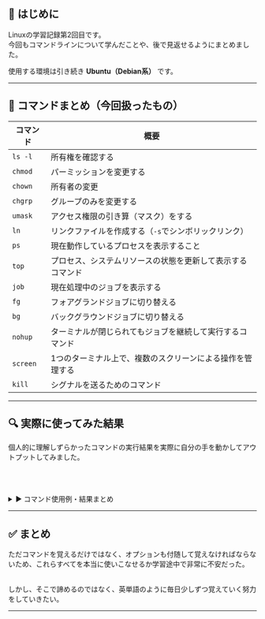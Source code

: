 ## 🔰 はじめに

Linuxの学習記録第2回目です。  
今回もコマンドラインについて学んだことや、後で見返せるようにまとめました。

使用する環境は引き続き **Ubuntu（Debian系）** です。  

---



## 📘 コマンドまとめ（今回扱ったもの）

| コマンド | 概要 |
|----------|------|
| `ls -l` | 所有権を確認する |
| `chmod` | パーミッションを変更する |
| `chown` | 所有者の変更 |
| `chgrp` | グループのみを変更する |
| `umask` | アクセス権限の引き算（マスク）をする |
| `ln` | リンクファイルを作成する（`-s`でシンボリックリンク） |
| `ps` | 現在動作しているプロセスを表示すること |
| `top` | プロセス、システムリソースの状態を更新して表示するコマンド |
| `job` | 現在処理中のジョブを表示する |
| `fg` | フォアグランドジョブに切り替える |
| `bg` | バックグラウンドジョブに切り替える |
| `nohup` | ターミナルが閉じられてもジョブを継続して実行するコマンド |
| `screen` | 1つのターミナル上で、複数のスクリーンによる操作を管理する |
| `kill` | 	シグナルを送るためのコマンド |


---

## 🔍 実際に使ってみた結果

個人的に理解しずらかったコマンドの実行結果を実際に自分の手を動かしてアウトプットしてみました。<br></br><br></br>


<details>
<summary>▶️ コマンド使用例・結果まとめ</summary>


---


`chmod`コマンド実行結果：<br></br><br></br>


このコマンドを扱うにあたり、 **オクタルモード** （権限を8進数で表したもの）か **シンボルモード** （パーミッションを記号であらわしたもの）のどちらか一方でパーミッションを変更できます。今回はシンボルモードで変更したので、ご了承ください<br></br>


| コマンド | 概要 |
|----------|------|
| `u` | 所有者 |
| `g` | 所有ユーザー |
| `o` | その他のユーザー |
| `a` | すべての対処 |
| `+` | 追加 |
| `-` | 削除 |
| `=` | 設定 |
| `r` | 読み取り |
| `w` | 書き込み |
| `x` | 実行 |
| `s` | SUID/SGID |
| `t` | スティッキービット |

test2.txt にて、所有者と所有ユーザーの書き込み権限を削除してみました。赤線部と青線部を比較すると、確かに所有者の「w」が消えていることが分かります。



![chmodこまんど.png](https://qiita-image-store.s3.ap-northeast-1.amazonaws.com/0/4127874/12a301a7-52e4-49d5-a3fc-9f754faf8a66.png)








 
⚠ `chmod`コマンドでパーミッションを変更できるのは、ルートユーザー、もしくは、所有者のみになります。また、-Rオプションをつけることで、フォルダ内のファイル、サブディレクトリも併せてパーミッションを変更できます。


---

`chown`コマンド実行結果：<br></br><br></br>

まずはユーザーを追加するために、 `sudo useradd testuser` とコマンドを入力して、"testuser"を追加しました。<br></br>
`sudo`コマンドは、通常ユーザーではできない「システムの更新」を、一時的に管理者（root）として実行するものです。<br></br>

1枚目では `sudo chown testuser test1` コマンドを実行した結果、test1 ディレクトリの所有者がubuntuからtestuserに代わっていることが分かります。

2枚目では、-Rオプションをつけて、 test ディレクトリ内の所有者も testuserに変更しました。

![tetuser1.png](https://qiita-image-store.s3.ap-northeast-1.amazonaws.com/0/4127874/c71c5bb5-08ef-436d-b8d5-7a542539def4.png)



![testuser2.png](https://qiita-image-store.s3.ap-northeast-1.amazonaws.com/0/4127874/f6dce980-3872-44fc-bfa7-d3e6992eac9d.png)



⚠このコマンドも `chmod` コマンドと同様に、ルートユーザー、所有者のみ実行できます。



---

`chgrp`コマンド実行結果：<br></br><br></br>

先ほどと同じで順で、 "testgroup" という新しいグループを作成しました。<br></br>


1枚目では test1 ディレクトリの所有者を testgroup に変えてみました。赤線と青線を見比べてみると確かに確認できますね。<br></br>


2枚目では、オプションに -Rをつけて、ディレクトリ内のファイル、サブディレクトリもあわせて、パーミッションを変更してみました。



![tesstgrp.png](https://qiita-image-store.s3.ap-northeast-1.amazonaws.com/0/4127874/6aeca7c2-ed05-40b5-992a-9ff2ea8cbf13.png)



![testgrp.png](https://qiita-image-store.s3.ap-northeast-1.amazonaws.com/0/4127874/b604d635-f8c1-47d1-90ce-37d0756fae49.png)


---

`umask`コマンドの概要：<br></br><br></br>

このコマンドは実行する形式ではなく、概要をまとめる形にします。以下の流れは、マスク値を設定するものです。<br></br><br></br>


【ファイル、ディレクトリ作成の流れ】

【1】新規ファイル作成（ユーザが操作）

　　　↓


【2】デフォルトパーミッションが適用される

　ファイル： 666　→　rw-rw-rw-　（※実行権なし）
　フォルダ： 777　→　rwxrwxrwx　（※実行権あり）

　　　↓

【3】umask（例：0022）を適用する

　666 - 022 = 644　→　rw-r--r--
　777 - 022 = 755　→　rwxr-xr-x

　　　↓

【4】最終的なパーミッションが決まる<br></br><br></br>

つまり一言でまとめると、新しく作るファイルやディレクトリのパーミッションに、 **不要な権限が付かないよう自動で制限** する仕組みということです。<br></br>

---

`ln`コマンド実行結果：<br></br><br></br>

コマンド説明欄では、「リンクファイルを作成する」と書きましたが、そもそもLinuxにおけるリンクファイルとはなんなのでしょうか。<br></br>

リンクとは、 **ファイルを指し示す“別名”や“案内板”** のようなものです。...私だったら説明されてもピンと来ません。なので、より理解を深めるために、まずは「iノード」という概念を知っておく必要があります。<br></br>

iノードは、 **ファイルの本体情報（データの位置や属性）を管理している領域 **です。例えば...<br></br>

- ファイルの中身（データの場所）
- 作成日時、更新日時
- 所有者
- パーミッション<br></br>

などです。iノードの概念が分かったら、次はリンクとiノードの関係性についてです。<br></br>

リンクを用いれば、iノードに対して複数の名前（パス）からアクセスできるようになります。すなわち、「このデータを、他の名前でも使いたい」というときに用いられます。これをレポートを例に挙げると次のようになります。<br></br>

【１】 `echo "レポート本文" > レポート.txt` コマンドを実行。<br></br>


→ レポート.txt というテキストファイルに "レポート本文" という文字列が保存された。

   
   
   
   ↓


【２】この時、Linux内では、<br></br>
「レポート.txt」 → iノード123 → 実際のデータ」という流れになっている。


　　　↓


【３】ここで別のテキストファイルの backup.txt で同じ中身を見たいなら、

`ln レポート.txt backup.txt`  コマンドを実行して、ハードリンクを作成。（ハードリンクは後々解説）


　　↓


【４】ハードリンクを作成したため、Linux内部では、<br></br>

「レポート.txt」 → iノード123 ← backup.txtとなり、両方とも 同じ iノード を指しているため、どちらのファイル名からもまったく同じ内容を見たり編集したりできる。<br></br><br></br>

これが最後の解説の内容になりますが、リンクには、「ハードリンク」と「シンボリックリンク」の二つがあります。<br></br>

ハードリンクは、先ほどレポートを例に挙げたように、 **「同じ本体を複数の名前で共有」** するものです。<br></br>

シンボリックリンクは、 **本体ファイルの「場所だけを覚えているショートカット」** というものです。身近なもので言い表すなら、windowsキーのショーとっかとのようなものです。<br></br>


【ハードリンクトシンボリックリンクの違い】

| 特徴          | ハードリンク    | シンボリックリンク        |
| ----------- | --------- | ---------------- |
|　リンク元とデータを共有する？    | ✅（iノード同じ） | ❌（iノード別）         |
| 元データが消えたら？     | 問題ない      | ❌ 壊れる（デッドリンク）    |
| 別のフォルダでもリンクできるか。 | ❌ できない    | ✅ できる            |
| 中身は？        | 実体と同じ     | 「参照先のパス」が書かれてるだけ |



メモ書きはこのあたりにして、次は実際に `ln`コマンドを実行します。<br></br><br></br>

1枚目は、 hard.ln というハードリンクを作成して、実際に `cat`コマンドを用いることで、本当に元ファイルとリンクできているかチェックしたものです。赤線と青線を見比べてみると、リンクカウントが1つ増えていることがわ確認できます。<br></br>

また、黄色線は、作成したハードリンクの内容を表示したものになります。これも無事にリンク元のファイルと同じ文字を出力していることが分かりますね。






![hahahahado.png](https://qiita-image-store.s3.ap-northeast-1.amazonaws.com/0/4127874/255b2eb1-4a55-4ac8-8cc8-518f524d2139.png)

---


`ps`コマンド実行結果：<br></br><br></br>

プロセスとは、** 今まさに動いているプログラムのこと **です。<br></br>
psコマンドは基本的にオプションを付けます。BSD形式とUnix形式の2つがありますが、今回は前者を使っていきます。

| `a` | ユーザーが実行したすべてのプロセスを表示する |
| `f` | 親子関係を表示する |
| `l` | 詳細情報を表示する |
| `x` | 制御端末のない「デーモン」のプロセスの表示 |

それではpsコマンドを実行していきます。以下のスクリーンショットが実行結果になります。表示には、PID, TTY, TIME, CMD とありますが、これは何なのでしょうか。


![image.png](https://qiita-image-store.s3.ap-northeast-1.amazonaws.com/0/4127874/b81cd9bb-7b97-4500-8ead-a596a9e5e4cc.png)


これらは次のような意味を持っています。
| PID | プロセスID |
| TTY | ターミナル |
| STAT | プロセスの状態 |
| TIME | CPUの稼働時間|
| COMMAND | プロセスの実行内容 |

次は新しいターミナルで、 `tail -f`を実行して、`ps a`コマンドでその結果を見てみました。


![tail.png](https://qiita-image-store.s3.ap-northeast-1.amazonaws.com/0/4127874/8991def4-ab07-478d-8a05-c125534c355c.png)

青線を見ると、ちゃんと `tail -f` が実行されていることが分かります。
また、 ctrl + C でtailコマンドを止めてみたら表示は消えました。<br></br>

次のステップでは、 `ps axf`を実行した結果、プロセスの親子関係をツリー上で表示してみました。


![よるをｋ.png](https://qiita-image-store.s3.ap-northeast-1.amazonaws.com/0/4127874/ef72f42e-3447-4547-8c74-e328cf09f8d5.png)

特に赤線でマークアップしたところがプロセスの親子関係を顕著に表しています。
⚠ `ps axf` コマンドではなくて、 `pstree`　でも同様の結果を得られます。


---

`top`コマンド実行結果：<br></br><br></br>

先ほどのpsコマンドは、そのコマンドを時刻した時点での情報を表示します。しかし、 `top`コマンドではデフォルトで３秒ごとに更新されて表示されます。

スクリーンショットより、赤線より上は、<strong>メモリやCPUについてのシステム情報が表示</strong> （システムリソースの状態）がされています。



青線より下は、 **プロセスの状態**が表示されています。　


![top.png](https://qiita-image-store.s3.ap-northeast-1.amazonaws.com/0/4127874/7f1de562-0d18-4b14-a55a-4de0571e1e45.png)


---


`jobs`コマンド　&　`fg`コマンド　&　`bg` コマンド実行結果：<br></br><br></br>

これらのコマンドを実行する上で、まずは「ジョブ」について理解していなければなりません。ジョブは、<strong>シェルが管理している「実行中のコマンド（プロセス）」</strong>のことです。

ジョブは、「フォアグラウンドジョブ」、「バックグラウンドジョブ」に分かれています。<br></br>

前者は、処理が終わるまでシェルを占有し、処理が終わらないと別のジョブを実行できません。そのため、短期間で終わる作業や出力がすぐ見えるというメリットがあります。<br></br>

後者は、その逆で、シェルを占有せず、っ処理が終わってない場合でも別のジョブを実行できます。

一枚目は、シェルスクリプトを実行してみて、 `jobs` コマンドでその挙動を確認してみました。Runningになっているため、実行中であることが分かります。

二枚目は、先ほどのシェルスクリプトをフォアグランドジョブとバックグランドジョブの両方で実行したものになります。青線部には、赤線部にない「&（アンパサンド）」がついていることが分かります。<br></br>

どちらで実行しているかを `jobs` コマンドで確認したい際、シェルスクリプト名の末尾に「&」がついているとバックグランドで実行しているということになります。


![jobs.png](https://qiita-image-store.s3.ap-northeast-1.amazonaws.com/0/4127874/03e8f2dc-10a7-4904-91b1-0298a97f1004.png)


![fg bg.png](https://qiita-image-store.s3.ap-northeast-1.amazonaws.com/0/4127874/77004a9d-1785-48d4-b193-ed05e1f44bdf.png)


---

`nohup`コマンド実行結果：<br></br><br></br>

1枚目は、`nohup ./sleep.sh &` とコマンドを入力してバックグランドジョブで実行しました。<br></br>

2枚目は、先ほどのコマンドを実行したターミナルを閉じて、30秒まって nohup.out ファイルの内容を表示したものです。これにより、ターミナルを閉じてもちゃんと実行されていたことが分かります。



![スクリーンショット 2025-07-08 105231.png](https://qiita-image-store.s3.ap-northeast-1.amazonaws.com/0/4127874/1d3948a0-92ca-4969-89cc-a62f1de7c015.png)

![スクリーンショット 2025-07-08 105315.png](https://qiita-image-store.s3.ap-northeast-1.amazonaws.com/0/4127874/3fe1fd52-0819-4b5e-9c44-d4c4c15078d3.png)


---

`screen`コマンド実行結果：<br></br><br></br>

1枚目は `screen` コマンドで新しく作ったスクリーンにて、 ./sleep.sh を実行し、 <strong> ctrl + A + D </strong>（元のスクリーンに戻る方法）で元のスクリーンに戻り、 `sccreen -ls` で存在しているスクリーンを表示したものです。黄色い線は、スクリーンID です。

2枚目は、 `screen -r <screenID>` で最初に作った作ったスクリーンに戻ったものです。ちゃんと ./sleep.sh の実行結果が表示されていますね。





![scree.png](https://qiita-image-store.s3.ap-northeast-1.amazonaws.com/0/4127874/d5576d49-ba6d-4f6c-b545-4e2ef566c5dc.png)

![image.png](https://qiita-image-store.s3.ap-northeast-1.amazonaws.com/0/4127874/acc06110-92e3-4d7c-849a-76dc85b4af05.png)

---

`kill`コマンド実行結果：<br></br><br></br>

コマンド説明では、「シグナルを送る」と書きましたが、シグナルとは何でしょうか。<br></br>

シグナルとは、<strong>プロセス、ジョブに対して送る合図の様なもの</strong>
です。

【⇓シグナル集⇓】

| シグナル番号 | シグナル名 | 説明       |
|--------------|------------|------------|
| 1            | HUP        | 再起動      |
| 2            | INT        | 割り込み    |
| 9            | KILL       | 強制終了    |
| 15           | TERM       | 通常終了    |
| 20           | TSTP       | 一時停止    |

このようなものがあります。今回は  `kill` コマンドだけ使用します。<br></br>

1枚目は、現在実行しているプロセスを確認して、重複している cat プロセスを<br></br>

 `kill -s KILL <プロセスID>`を使って削除しました。4つあったプロセスが3つに減っていることが確認できますね。 <br></br>

2枚目は、ジョブを強制終了したものです。<br></br>

`kill -s KILL &<ジョブID>` でその強制終了しました。 実行後、`jobs`コマンドで確認しても何も表示されないので、適切に終了されたことが確認できます。<br></br>

これは自分用に補足するのですが、フォアグラウンドを終了したい際には、 <strong>ctrl + C</strong> で終了できます。


![kill.png](https://qiita-image-store.s3.ap-northeast-1.amazonaws.com/0/4127874/608c2b41-f53a-4929-81ad-dac92288d9a6.png)


![image.png](https://qiita-image-store.s3.ap-northeast-1.amazonaws.com/0/4127874/f40164bf-da3a-4e9a-9cd1-c32c9cfbb080.png)










</details>

---

## ✅ まとめ

ただコマンドを覚えるだけではなく、オプションも付随して覚えなければならないため、これらすべてを本当に使いこなせるか学習途中で非常に不安だった。<br></br>

しかし、そこで諦めるのではなく、英単語のように毎日少しずつ覚えていく努力をしていきたい。

---
